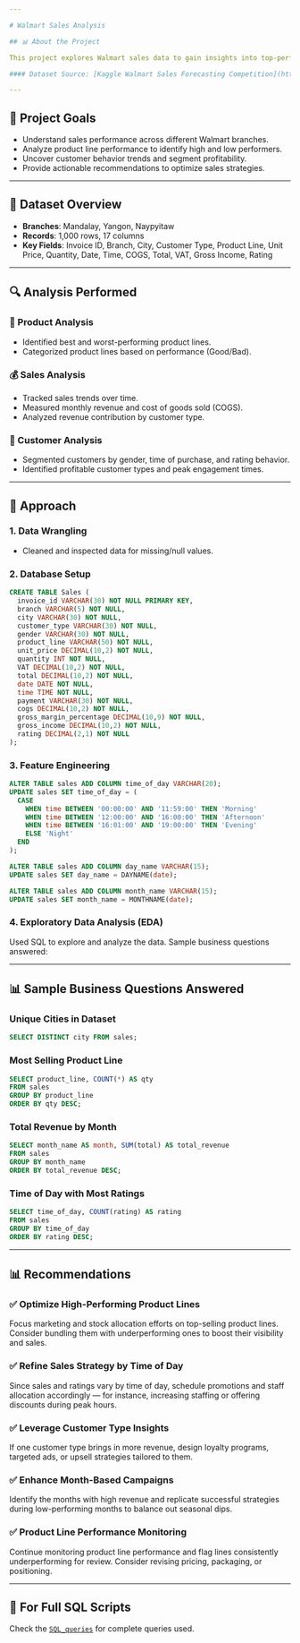 ```yaml
---

# Walmart Sales Analysis

## 📊 About the Project

This project explores Walmart sales data to gain insights into top-performing branches and products, sales trends, and customer behavior. The objective is to identify how sales strategies can be improved and optimized for better performance.

#### Dataset Source: [Kaggle Walmart Sales Forecasting Competition](https://www.kaggle.com/competitions/walmart-sales-forecasting)

---
```


## 🎯 Project Goals

* Understand sales performance across different Walmart branches.
* Analyze product line performance to identify high and low performers.
* Uncover customer behavior trends and segment profitability.
* Provide actionable recommendations to optimize sales strategies.

---

## 📂 Dataset Overview

* **Branches**: Mandalay, Yangon, Naypyitaw
* **Records**: 1,000 rows, 17 columns
* **Key Fields**: Invoice ID, Branch, City, Customer Type, Product Line, Unit Price, Quantity, Date, Time, COGS, Total, VAT, Gross Income, Rating

---

## 🔍 Analysis Performed

### 🏣 Product Analysis

* Identified best and worst-performing product lines.
* Categorized product lines based on performance (Good/Bad).

### 💰 Sales Analysis

* Tracked sales trends over time.
* Measured monthly revenue and cost of goods sold (COGS).
* Analyzed revenue contribution by customer type.

### 👥 Customer Analysis

* Segmented customers by gender, time of purchase, and rating behavior.
* Identified profitable customer types and peak engagement times.

---

## 🧰 Approach

### 1. **Data Wrangling**

* Cleaned and inspected data for missing/null values.

### 2. **Database Setup**

```sql
CREATE TABLE Sales (
  invoice_id VARCHAR(30) NOT NULL PRIMARY KEY,
  branch VARCHAR(5) NOT NULL,
  city VARCHAR(30) NOT NULL,
  customer_type VARCHAR(30) NOT NULL,
  gender VARCHAR(30) NOT NULL,
  product_line VARCHAR(50) NOT NULL,
  unit_price DECIMAL(10,2) NOT NULL,
  quantity INT NOT NULL,
  VAT DECIMAL(10,2) NOT NULL,
  total DECIMAL(10,2) NOT NULL,
  date DATE NOT NULL,
  time TIME NOT NULL,
  payment VARCHAR(30) NOT NULL,
  cogs DECIMAL(10,2) NOT NULL,
  gross_margin_percentage DECIMAL(10,9) NOT NULL,
  gross_income DECIMAL(10,2) NOT NULL,
  rating DECIMAL(2,1) NOT NULL
);
```

### 3. **Feature Engineering**

```sql
ALTER TABLE sales ADD COLUMN time_of_day VARCHAR(20);
UPDATE sales SET time_of_day = (
  CASE
    WHEN time BETWEEN '00:00:00' AND '11:59:00' THEN 'Morning'
    WHEN time BETWEEN '12:00:00' AND '16:00:00' THEN 'Afternoon'
    WHEN time BETWEEN '16:01:00' AND '19:00:00' THEN 'Evening'
    ELSE 'Night'
  END
);

ALTER TABLE sales ADD COLUMN day_name VARCHAR(15);
UPDATE sales SET day_name = DAYNAME(date);

ALTER TABLE sales ADD COLUMN month_name VARCHAR(15);
UPDATE sales SET month_name = MONTHNAME(date);
```

### 4. **Exploratory Data Analysis (EDA)**

Used SQL to explore and analyze the data. Sample business questions answered:

---

## 📊 Sample Business Questions Answered

### Unique Cities in Dataset

```sql
SELECT DISTINCT city FROM sales;
```

### Most Selling Product Line

```sql
SELECT product_line, COUNT(*) AS qty
FROM sales
GROUP BY product_line
ORDER BY qty DESC;
```

### Total Revenue by Month

```sql
SELECT month_name AS month, SUM(total) AS total_revenue
FROM sales
GROUP BY month_name
ORDER BY total_revenue DESC;
```

### Time of Day with Most Ratings

```sql
SELECT time_of_day, COUNT(rating) AS rating
FROM sales
GROUP BY time_of_day
ORDER BY rating DESC;
```

---

## 📊 Recommendations

### ✅ Optimize High-Performing Product Lines

Focus marketing and stock allocation efforts on top-selling product lines. Consider bundling them with underperforming ones to boost their visibility and sales.

### ✅ Refine Sales Strategy by Time of Day

Since sales and ratings vary by time of day, schedule promotions and staff allocation accordingly — for instance, increasing staffing or offering discounts during peak hours.

### ✅ Leverage Customer Type Insights

If one customer type brings in more revenue, design loyalty programs, targeted ads, or upsell strategies tailored to them.

### ✅ Enhance Month-Based Campaigns

Identify the months with high revenue and replicate successful strategies during low-performing months to balance out seasonal dips.

### ✅ Product Line Performance Monitoring

Continue monitoring product line performance and flag lines consistently underperforming for review. Consider revising pricing, packaging, or positioning.

---

## 💾 For Full SQL Scripts

Check the [`SQL_queries`](Walmart.sql)  for complete queries used.




